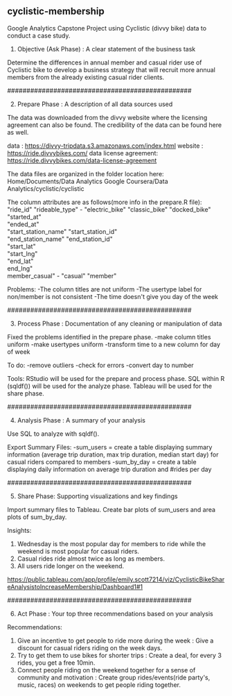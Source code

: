 ## cyclistic-membership

Google Analytics Capstone Project using Cyclistic (divvy bike) data to conduct a case study. 

1. Objective (Ask Phase) : A clear statement of the business task

Determine the differences in annual member and casual rider use of Cyclistic bike to develop a business strategy that will recruit more annual members from the already existing casual rider clients.

################################################

2. Prepare Phase : A description of all data sources used 

The data was downloaded from the divvy website where the licensing agreement can also be found. The credibility of the data can be found here as well. 

data : https://divvy-tripdata.s3.amazonaws.com/index.html
website : https://ride.divvybikes.com/
data license agreement: https://ride.divvybikes.com/data-license-agreement

The data files are organized in the folder location here:
Home/Documents/Data Analytics Google Coursera/Data Analytics/cyclistic/cyclistic

The column attributes are as follows(more info in the prepare.R file):
 "ride_id" 
 "rideable_type" - "electric_bike" "classic_bike"  "docked_bike" 
 "started_at"        
 "ended_at"  
 "start_station_name"
 "start_station_id"  
 "end_station_name" 
 "end_station_id"  
 "start_lat"         
 "start_lng"  
 "end_lat"      
 end_lng"           
 member_casual" - "casual" "member"
 
Problems: 
-The column titles are not uniform 
-The usertype label for non/member is not consistent 
-The time doesn't give you day of the week

################################################

3. Process Phase : Documentation of any cleaning or manipulation of data 

Fixed the problems identified in the prepare phase. 
-make column titles uniform
-make usertypes uniform
-transform time to a new column for day of week 

To do:
-remove outliers
-check for errors
-convert day to number

Tools:
RStudio will be used for the prepare and process phase.
SQL within R (sqldf()) will be used for the analyze phase.
Tableau will be used for the share phase.



################################################
  
4. Analysis Phase : A summary of your analysis 

Use SQL to analyze with sqldf().

Export Summary Files:
-sum_users = create a table displaying summary information (average trip duration, max trip duration, median start day) for casual riders compared to members
-sum_by_day = create a table displaying daily information on average trip duration and #rides per day

################################################

5. Share Phase: Supporting visualizations and key findings 

Import summary files to Tableau. Create bar plots of sum_users and area plots of sum_by_day. 

Insights:
1. Wednesday is the most popular day for members to ride while the weekend is most popular for casual riders.
2. Casual rides ride almost twice as long as members.
3. All users ride longer on the weekend.

https://public.tableau.com/app/profile/emily.scott7214/viz/CyclisticBikeShareAnalysistoIncreaseMembership/Dashboard1#1

################################################

6. Act Phase : Your top three recommendations based on your analysis 

Recommendations:
1. Give an incentive to get people to ride more during the week : Give a discount for casual riders riding on the week days.
2. Try to get them to use bikes for shorter trips : Create a deal, for every 3 rides, you get a free 10min. 
3. Connect people riding on the weekend together for a sense of community and motivation : Create group rides/events(ride party's, music, races) on weekends to get people riding together. 
